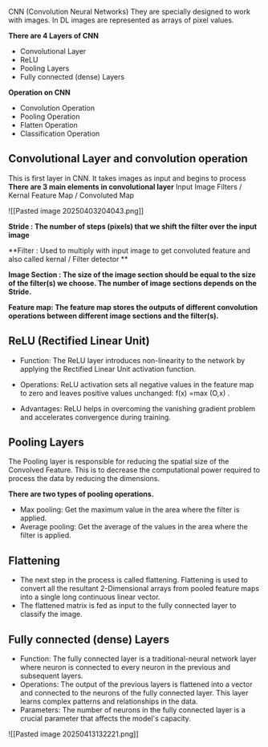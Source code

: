CNN (Convolution Neural Networks)
	They are specially designed to work with images. In DL images are represented as arrays of pixel values.

**There are 4 Layers of CNN**

- Convolutional Layer
- ReLU
- Pooling Layers
- Fully connected (dense) Layers


**Operation on CNN**

- Convolution Operation
- Pooling Operation
- Flatten Operation
- Classification Operation

## Convolutional Layer and convolution operation

This is first layer in CNN. It takes images as input and begins to process
	**There are 3 main elements in convolutional layer**
		Input Image
		Filters / Kernal
		Feature Map / Convoluted Map


![[Pasted image 20250403204043.png]]

**Stride : The number of steps (pixels) that we shift the filter over the input image**

**Filter : Used to multiply with input image to get convoluted feature and also called kernal / Filter detector **

**Image Section :  The size of the image section should be equal to the size of the
filter(s) we choose. The number of image sections depends on the Stride.**

**Feature map: The feature map stores the outputs of different convolution
operations between different image sections and the filter(s).**


## ReLU (Rectified Linear Unit)

- Function: The ReLU layer introduces non-linearity to the network by applying the Rectified Linear Unit activation function.

- Operations: ReLU activation sets all negative values in the feature map to zero and leaves positive values unchanged: f(x) =max (O,x) .

- Advantages: ReLU helps in overcoming the vanishing gradient problem and accelerates convergence during training.


## Pooling Layers

The Pooling layer is responsible for reducing the spatial size of the Convolved
Feature. This is to decrease the computational power required to process the data
by reducing the dimensions.

**There are two types of pooling operations.**

 - Max pooling: Get the maximum value in the area where the filter is applied.
 - Average pooling: Get the average of the values in the area where the filter is applied.


## Flattening

 - The next step in the process is called flattening. Flattening is used to convert all the resultant 2-Dimensional arrays from pooled feature maps into a single long continuous linear vector.
 - The flattened matrix is fed as input to the fully connected layer to classify the image.


## Fully connected (dense) Layers


-  Function: The fully connected layer is a traditional-neural network layer where neuron is connected to every neuron in the previous and subsequent layers.
-  Operations: The output of the previous layers is flattened into a vector and connected to the neurons of the fully connected layer. This layer learns complex patterns and relationships in the data.
 -  Parameters: The number of neurons in the fully connected layer is a crucial parameter that affects the model's capacity.

![[Pasted image 20250413132221.png]]